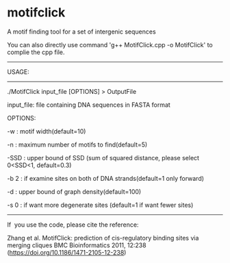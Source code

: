 # motifclick
A motif finding tool for a set of intergenic sequences


You can also directly use command 'g++ MotifClick.cpp -o MotifClick' to complie the cpp file.

******
USAGE:
******
./MotifClick input_file [OPTIONS]  > OutputFile

input_file:        file containing DNA sequences in FASTA format

OPTIONS:

-w       :       motif width(default=10)

-n        :      maximum number of motifs to find(default=5)

-SSD      :      upper bound of SSD (sum of squared distance, please select 0<SSD<1, default=0.3)

-b 2       :     if examine sites on both of DNA strands(default=1 only forward)

-d         :     upper bound of graph density(default=100)

-s 0       :     if want more degenerate sites (default=1 if want fewer sites)

*******
If  you use the code, please cite the reference:

Zhang et al. MotifClick: prediction of cis-regulatory binding sites via merging cliques BMC Bioinformatics 2011, 12:238 (https://doi.org/10.1186/1471-2105-12-238)
